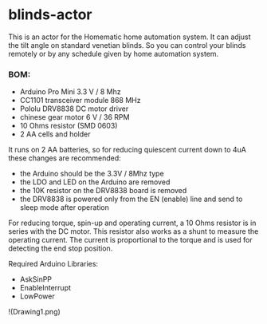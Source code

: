 # blinds-actor

This is an actor for the Homematic home automation system.
It can adjust the tilt angle on standard venetian blinds.
So you can control your blinds remotely or by any schedule given by home automation system.

### BOM:
- Arduino Pro Mini 3.3 V / 8 Mhz
- CC1101 transceiver module 868 MHz
- Pololu DRV8838 DC motor driver
- chinese gear motor 6 V / 36 RPM
- 10 Ohms resistor (SMD 0603)
- 2 AA cells and holder

It runs on 2 AA batteries, so for reducing quiescent current down to 4uA these changes are recommended:
- the Arduino should be the 3.3V / 8Mhz type
- the LDO and LED on the Arduino are removed
- the 10K resistor on the DRV8838 board is removed
- the DRV8838 is powered only from the EN (enable) line and send to sleep mode after operation

For reducing torque, spin-up and operating current, a 10 Ohms resistor is in series with the DC motor. 
This resistor also works as a shunt to measure the operating current.
The current is proportional to the torque and is used for detecting the end stop position.

Required Arduino Libraries:
- AskSinPP
- EnableInterrupt
- LowPower

!(Drawing1.png)

